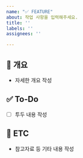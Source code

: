 ```yaml
---
name: "✅ FEATURE"
about: 작업 사항을 입력해주세요.
title: ''
labels: ''
assignees: ''

---
```


## 📝 개요
- 자세한 개요 작성

## ✅ To-Do
- [ ] 투두 내용 작성

## 👀 ETC
- 참고자료 등 기타 내용 작성
